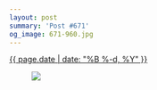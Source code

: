 ```yaml
---
layout: post
summary: 'Post #671'
og_image: 671-960.jpg
---
```


<p>
 <time>
  <a href="/671">
   {{ page.date | date: "%B %-d, %Y" }}
  </a>
 </time>
 <a href="/671">
  <figure data-taken="8/6/2017">
   <img sizes="(min-width: 700px) 50vw, calc(100vw - 2rem)" src="{{ site.assets_url }}/671-480.jpg" srcset="{{ site.assets_url }}/671-240.jpg 240w, {{ site.assets_url }}/671-480.jpg 480w, {{ site.assets_url }}/671-720.jpg 720w, {{ site.assets_url }}/671-960.jpg 960w"/>
  </figure>
 </a>
</p>
